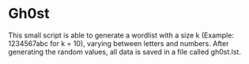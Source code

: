 # Gh0st
This small script is able to generate a wordlist with a size k (Example: 1234567abc for k = 10), varying between letters and numbers.  After generating the random values, all data is saved in a file called gh0st.lst.
